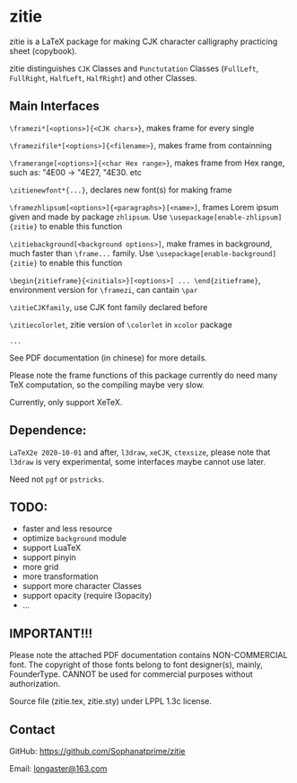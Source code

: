 # zitie 

zitie is a LaTeX package for making CJK character calligraphy practicing 
sheet (copybook). 

zitie distinguishes `CJK` Classes and `Punctutation` Classes (`FullLeft`, 
`FullRight`, `HalfLeft`, `HalfRight`) and other Classes.

## Main Interfaces

`\framezi*[<options>]{<CJK chars>}`, makes frame for every single <CJK chars>

`\framezifile*[<options>]{<filename>}`, makes frame from <filename> 
containning <CJK chars>

`\framerange[<options>]{<char Hex range>}`, makes frame from Hex range,
such as: "4E00 -> "4E27, "4E30. etc

`\zitienewfont*{...}`, declares new font(s) for making frame

`\framezhlipsum[<options>]{<paragraphs>}[<name>]`, frames Lorem ipsum given 
<name> and <paragraphs> made by package `zhlipsum`. Use 
`\usepackage[enable-zhlipsum]{zitie}` to enable this function

`\zitiebackground[<background options>]`, make frames in background,
much faster than `\frame...` family. Use 
`\usepackage[enable-background]{zitie}` to enable this function

`\begin{zitieframe}{<initials>}[<options>] ... \end{zitieframe}`,
environment version for `\framezi`, can cantain `\par`

`\zitieCJKfamily`, use CJK font family declared before

`\zitiecolorlet`, zitie version of `\colorlet` in `xcolor` package

`...`

See PDF documentation (in chinese) for more details.

Please note the frame functions of this package currently do need many TeX 
computation, so the compiling maybe very slow.

Currently, only support XeTeX. 

## Dependence: 

`LaTeX2e 2020-10-01` and after, `l3draw`, `xeCJK`, `ctexsize`, please note that `l3draw`
is very experimental, some interfaces maybe cannot use later.

Need not `pgf` or `pstricks`.

## TODO:
- faster and less resource
- optimize `background` module 
- support LuaTeX
- support pinyin
- more grid
- more transformation
- support more character Classes
- support opacity (require l3opacity)
- ...

## IMPORTANT!!! 

Please note the attached PDF documentation contains NON-COMMERCIAL font. 
The copyright of those fonts belong to font designer(s), mainly, FounderType.
CANNOT be used for commercial purposes without authorization.

Source file (zitie.tex, zitie.sty) under LPPL 1.3c license. 

## Contact

GitHub: https://github.com/Sophanatprime/zitie

Email: longaster@163.com
